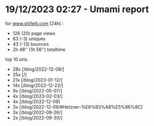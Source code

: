 # 19/12/2023 02:27 - Umami report
for www.shifeiti.com [24h] :

 - 126 (20) page views
 - 63 (-3) uniques
 - 43 (-13) bounces
 - 2h 48'' (1h 56'') totaltime


top 10 urls:
 - 28x [/blog/2022-12-09/]
 - 25x [/]
 - 21x [/blog/2023-01-12/]
 - 14x [/blog/2022-12-22/]
 - 9x [/blog/2022-05-07/]
 - 4x [/blog/2023-02-03/]
 - 4x [/blog/2022-12-09]
 - 3x [/blog/2022-12-09/#Hetzner-%E6%B3%A8%E5%86%8C]
 - 3x [/blog/2022-08-26/]
 - 2x [/blog/2022-09-30/]


